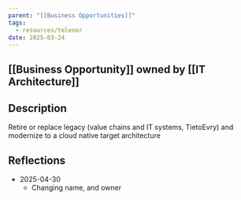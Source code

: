 ```yaml
---
parent: "[[Business Opportunities]]"
tags:
  - resources/telenor
date: 2025-03-24
---
```

## [[Business Opportunity]] owned by [[IT Architecture]]
## Description
Retire or replace legacy (value chains and IT systems, TietoEvry) and modernize to a cloud native target architecture
## Reflections
* 2025-04-30
	* Changing name, and owner